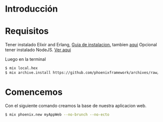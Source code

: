 # Introducción

# Requisitos
Tener instalado Elixir and Erlang, [Guia de instalacion.](http://elixir-lang.org/install.html) tambien [aqui](https://github.com/MaraniMatias/elixir-hola-mundo)
Opcional tener instalado NodeJS. [Ver aqui](https://nodejs.org/)

Luego en la terminal
```sh
$ mix local.hex
$ mix archive.install https://github.com/phoenixframework/archives/raw/master/phoenix_new.ez
```

# Comencemos
Con el siguiente comando creamos la base de nuestra aplicacion web.
```sh
$ mix phoenix.new myAppWeb --no-brunch --no-ecto
```


